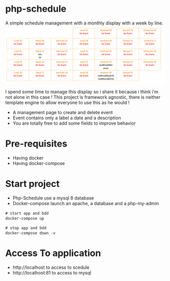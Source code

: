 # php-schedule
A simple schedule management with a monthly display with a week by line.
![Schedule Screenshot](img/schedule.jpg)

I spend some time to manage this display so i share it because i think i'm not alone in this case !
This project is framework agnostic, there is neither template engine to allow everyone to use this as he would !

- A management page to create and delete event
- Event contains only a label a date and a description
- You are totally free to add some fields to improve behavior

# Pre-requisites

- Having docker
- Having docker-compose

# Start project

- Php-Schedule use a mysql 8 database
- Docker-compose launch an apache, a database and a php-my-admin

```
# start app and bdd
docker-compose up
```
```
# stop app and bdd
docker-compose down -v
```

# Access To application

- http://localhost to access to scedule
- http://localhost:81 to access to mysql


